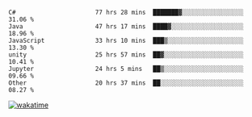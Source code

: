 <!--START_SECTION:waka-->

```text
C#                      77 hrs 28 mins  ███████▓░░░░░░░░░░░░░░░░░   31.06 %
Java                    47 hrs 17 mins  ████▓░░░░░░░░░░░░░░░░░░░░   18.96 %
JavaScript              33 hrs 10 mins  ███▒░░░░░░░░░░░░░░░░░░░░░   13.30 %
unity                   25 hrs 57 mins  ██▓░░░░░░░░░░░░░░░░░░░░░░   10.41 %
Jupyter                 24 hrs 5 mins   ██▒░░░░░░░░░░░░░░░░░░░░░░   09.66 %
Other                   20 hrs 37 mins  ██░░░░░░░░░░░░░░░░░░░░░░░   08.27 %
```

<!--END_SECTION:waka-->
[![wakatime](https://wakatime.com/badge/user/6c2f442e-41b4-42e3-bc06-d5d8203ad1da.svg)](https://wakatime.com/@6c2f442e-41b4-42e3-bc06-d5d8203ad1da)
